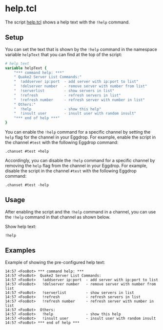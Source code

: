 # help.tcl

The script [help.tcl](help.tcl) shows a help text with the `!help` command.

## Setup

You can set the text that is shown by the `!help` command in the namespace
variable `helpText` that you can find at the top of the script:

```tcl
# help text
variable helpText {
	"*** command help: ***"
	" Quake2 Server List Commands:"
	"  !addserver ip:port  - add server with ip:port to list"
	"  !delserver number   - remove server with number from list"
	"  !serverlist         - show servers in list"
	"  !refresh            - refresh servers in list"
	"  !refresh number     - refresh server with number in list"
	" Others:"
	"  !help               - show this help"
	"  !insult user        - insult user with random insult"
	"*** end of help ***"
}
```

You can enable the `!help` command for a specific channel by setting the `help`
flag for the channel in your Eggdrop. For example, enable the script in the
channel `#test` with the following Eggdrop command:

```
.chanset #test +help
```

Accordingly, you can disable the `!help` command for a specific channel by
removing the `help` flag from the channel in your Eggdrop. For example, disable
the script in the channel `#test` with the following Eggdrop command:

```
.chanset #test -help
```

## Usage

After enabling the script and the `!help` command in a channel, you can use the
`!help` command in that channel as shown below.

Show help text:

```
!help
```

## Examples

Example of showing the pre-configured help text:

```
14:57 <FooBot> *** command help: ***
14:57 <FooBot>  Quake2 Server List Commands:
14:57 <FooBot>   !addserver ip:port  - add server with ip:port to list
14:57 <FooBot>   !delserver number   - remove server with number from list
14:57 <FooBot>   !serverlist         - show servers in list
14:57 <FooBot>   !refresh            - refresh servers in list
14:57 <FooBot>   !refresh number     - refresh server with number in list
14:57 <FooBot>  Others:
14:57 <FooBot>   !help               - show this help
14:57 <FooBot>   !insult user        - insult user with random insult
14:57 <FooBot> *** end of help ***
```
